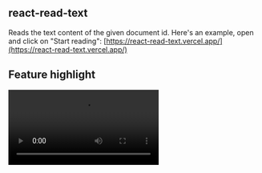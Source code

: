 ## react-read-text
Reads the text content of the given document id. Here's an example, open and click on "Start reading": [https://react-read-text.vercel.app/](https://react-read-text.vercel.app/)

## Feature highlight
<video autoplay loop style="height: auto; position:absolute; z-index: -1;" src="https://github.com/apurbalal/react-read-text/assets/9425881/08787e93-12a7-4b3f-99d5-7a083f7dd011" />

## How to use it
#### Install
```bash
yarn add react-read-text
```
#### Then
```javascript
  const {
    reading,
    readingId,
    handleReading,
    handleStopReading,
    available,
  } = useTextReading({
    excludeChildIds: ["qset-code-block"],
  });
```
| prop | Type | Meanining |
| --- | --- | --- |
| reading | Boolean | If it's currently reading a text |
| readingId | String | Document id which you passed |
| handleReading | (id: String) => void | Pass the Document id you want to read |
| handleStopReading | () => void | Stop reading |
| available | Boolean | Reading is supported or not in the device |

#### Style
You can customize the style of reading word by css classname `reading-word`. Add it to your style sheet and add styles to it.

## Example
View the example code inside `/example` folder.
